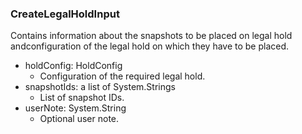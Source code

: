 ### CreateLegalHoldInput
Contains information about the snapshots to be placed on legal hold andconfiguration of the legal hold on which they have to be placed.

- holdConfig: HoldConfig
  - Configuration of the required legal hold.
- snapshotIds: a list of System.Strings
  - List of snapshot IDs.
- userNote: System.String
  - Optional user note.
